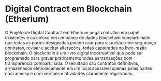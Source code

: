 # Digital Contract em Blockchain (Etherium)

O Projeto de Digital Contract em Etherium pega contratos em papel existentes e os coloca em um banco de dados blockchain compartilhado que todas as partes designadas podem usar para visualizar com segurança contratos, revisar e aceitar alterações, todas capturadas no livro-razão blockchain. O blockchain é um livro digital incorruptível que pode ser programado para gravar praticamente todas as transações com transparência compartilhada. O resultado são contratos definitivos, armazenados eletronicamente em um local acessível apenas pelas partes com acesso e com versões e atividades claramente registradas.
